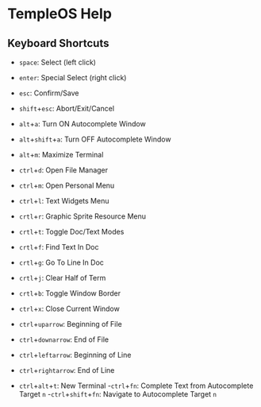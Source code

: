 # TempleOS Help

## Keyboard Shortcuts

- `space`: Select (left click)
- `enter`: Special Select (right click)
- `esc`: Confirm/Save
- `shift`+`esc`: Abort/Exit/Cancel

- `alt`+`a`: Turn ON Autocomplete Window
- `alt`+`shift`+`a`: Turn OFF Autocomplete Window
- `alt`+`m`: Maximize Terminal

- `ctrl`+`d`: Open File Manager
- `ctrl`+`m`: Open Personal Menu
- `ctrl`+`l`: Text Widgets Menu
- `crtl`+`r`: Graphic Sprite Resource Menu
- `crtl`+`t`: Toggle Doc/Text Modes
- `crtl`+`f`: Find Text In Doc
- `crtl`+`g`: Go To Line In Doc
- `crtl`+`j`: Clear Half of Term
- `crtl`+`b`: Toggle Window Border
- `ctrl`+`x`: Close Current Window

- `ctrl`+`uparrow`: Beginning of File
- `ctrl`+`downarrow`: End of File
- `ctrl`+`leftarrow`: Beginning of Line
- `ctrl`+`rightarrow`: End of Line

- `ctrl`+`alt`+`t`: New Terminal
-`ctrl`+`fn`: Complete Text from Autocomplete Target `n`
-`ctrl`+`shift`+`fn`: Navigate to Autocomplete Target `n`
